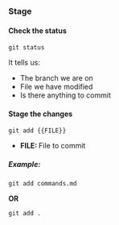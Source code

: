 ### Stage



#### Check the status

`git status`

It tells us:

* The branch we are on
* File we have modified
* Is there anything to commit



#### Stage the changes

`git add {{FILE}}`

- <b>FILE: </b> File to commit

##### Example:

`git add commands.md`

**OR**

`git add .`



